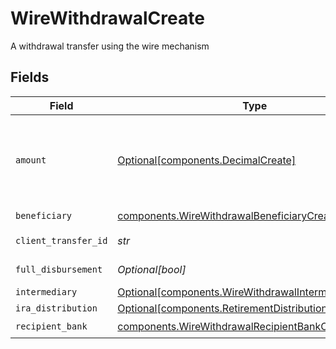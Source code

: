 # WireWithdrawalCreate

A withdrawal transfer using the wire mechanism


## Fields

| Field                                                                                                                                                                                                                                                                                                                                                        | Type                                                                                                                                                                                                                                                                                                                                                         | Required                                                                                                                                                                                                                                                                                                                                                     | Description                                                                                                                                                                                                                                                                                                                                                  | Example                                                                                                                                                                                                                                                                                                                                                      |
| ------------------------------------------------------------------------------------------------------------------------------------------------------------------------------------------------------------------------------------------------------------------------------------------------------------------------------------------------------------ | ------------------------------------------------------------------------------------------------------------------------------------------------------------------------------------------------------------------------------------------------------------------------------------------------------------------------------------------------------------ | ------------------------------------------------------------------------------------------------------------------------------------------------------------------------------------------------------------------------------------------------------------------------------------------------------------------------------------------------------------ | ------------------------------------------------------------------------------------------------------------------------------------------------------------------------------------------------------------------------------------------------------------------------------------------------------------------------------------------------------------ | ------------------------------------------------------------------------------------------------------------------------------------------------------------------------------------------------------------------------------------------------------------------------------------------------------------------------------------------------------------ |
| `amount`                                                                                                                                                                                                                                                                                                                                                     | [Optional[components.DecimalCreate]](../../models/components/decimalcreate.md)                                                                                                                                                                                                                                                                               | :heavy_minus_sign:                                                                                                                                                                                                                                                                                                                                           | A representation of a decimal value, such as 2.5. Clients may convert values into language-native decimal formats, such as Java's [BigDecimal][] or Python's [decimal.Decimal][].<br/><br/> [BigDecimal]:<br/> https://docs.oracle.com/en/java/javase/11/docs/api/java.base/java/math/BigDecimal.html<br/> [decimal.Decimal]: https://docs.python.org/3/library/decimal.html |                                                                                                                                                                                                                                                                                                                                                              |
| `beneficiary`                                                                                                                                                                                                                                                                                                                                                | [components.WireWithdrawalBeneficiaryCreate](../../models/components/wirewithdrawalbeneficiarycreate.md)                                                                                                                                                                                                                                                     | :heavy_check_mark:                                                                                                                                                                                                                                                                                                                                           | The person or entity taking receipt of the wired funds                                                                                                                                                                                                                                                                                                       |                                                                                                                                                                                                                                                                                                                                                              |
| `client_transfer_id`                                                                                                                                                                                                                                                                                                                                         | *str*                                                                                                                                                                                                                                                                                                                                                        | :heavy_check_mark:                                                                                                                                                                                                                                                                                                                                           | External identifier supplied by the API caller. Each request must have a unique pairing of client_transfer_id and account                                                                                                                                                                                                                                    | ABC-123                                                                                                                                                                                                                                                                                                                                                      |
| `full_disbursement`                                                                                                                                                                                                                                                                                                                                          | *Optional[bool]*                                                                                                                                                                                                                                                                                                                                             | :heavy_minus_sign:                                                                                                                                                                                                                                                                                                                                           | Whether the entire account balance is being withdrawn. If this field is set to True, a transfer amount must not be specified                                                                                                                                                                                                                                 | false                                                                                                                                                                                                                                                                                                                                                        |
| `intermediary`                                                                                                                                                                                                                                                                                                                                               | [Optional[components.WireWithdrawalIntermediaryCreate]](../../models/components/wirewithdrawalintermediarycreate.md)                                                                                                                                                                                                                                         | :heavy_minus_sign:                                                                                                                                                                                                                                                                                                                                           | An intermediary party                                                                                                                                                                                                                                                                                                                                        |                                                                                                                                                                                                                                                                                                                                                              |
| `ira_distribution`                                                                                                                                                                                                                                                                                                                                           | [Optional[components.RetirementDistributionCreate]](../../models/components/retirementdistributioncreate.md)                                                                                                                                                                                                                                                 | :heavy_minus_sign:                                                                                                                                                                                                                                                                                                                                           | A distribution from a retirement account.                                                                                                                                                                                                                                                                                                                    |                                                                                                                                                                                                                                                                                                                                                              |
| `recipient_bank`                                                                                                                                                                                                                                                                                                                                             | [components.WireWithdrawalRecipientBankCreate](../../models/components/wirewithdrawalrecipientbankcreate.md)                                                                                                                                                                                                                                                 | :heavy_check_mark:                                                                                                                                                                                                                                                                                                                                           | A recipient bank / financial institution                                                                                                                                                                                                                                                                                                                     |                                                                                                                                                                                                                                                                                                                                                              |